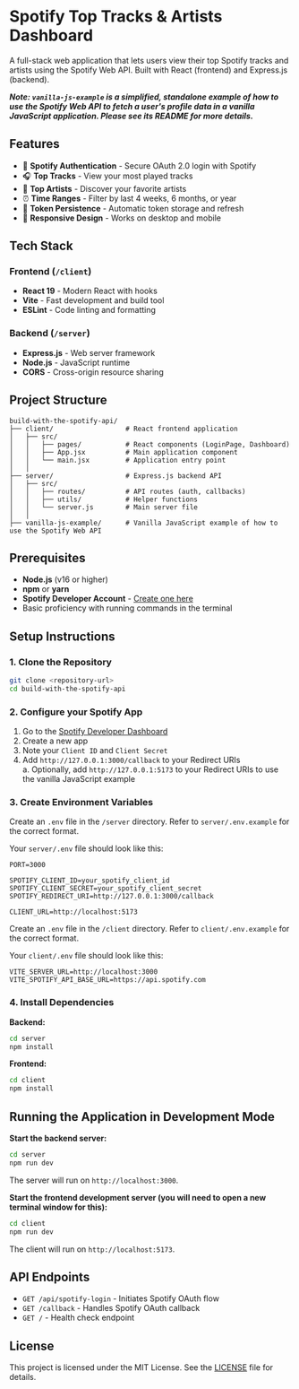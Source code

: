 # Spotify Top Tracks & Artists Dashboard

A full-stack web application that lets users view their top Spotify tracks and artists using the Spotify Web API. Built with React (frontend) and Express.js (backend).

_**Note: `vanilla-js-example` is a simplified, standalone example of how to use the Spotify Web API to fetch a user's profile data in a vanilla JavaScript application. Please see its README for more details.**_

## Features

- 🎵 **Spotify Authentication** - Secure OAuth 2.0 login with Spotify
- 🎧 **Top Tracks** - View your most played tracks
- 🎤 **Top Artists** - Discover your favorite artists
- ⏰ **Time Ranges** - Filter by last 4 weeks, 6 months, or year
- 💾 **Token Persistence** - Automatic token storage and refresh
- 📱 **Responsive Design** - Works on desktop and mobile

## Tech Stack

### Frontend (`/client`)

- **React 19** - Modern React with hooks
- **Vite** - Fast development and build tool
- **ESLint** - Code linting and formatting

### Backend (`/server`)

- **Express.js** - Web server framework
- **Node.js** - JavaScript runtime
- **CORS** - Cross-origin resource sharing

## Project Structure

```
build-with-the-spotify-api/
├── client/                  # React frontend application
│   ├── src/
│   │   ├── pages/           # React components (LoginPage, Dashboard)
│   │   ├── App.jsx          # Main application component
│   │   └── main.jsx         # Application entry point
│   │
├── server/                  # Express.js backend API
│   ├── src/
│   │   ├── routes/          # API routes (auth, callbacks)
│   │   ├── utils/           # Helper functions
│   │   └── server.js        # Main server file
│   │
├── vanilla-js-example/      # Vanilla JavaScript example of how to use the Spotify Web API
```

## Prerequisites

- **Node.js** (v16 or higher)
- **npm** or **yarn**
- **Spotify Developer Account** - [Create one here](https://developer.spotify.com/)
- Basic proficiency with running commands in the terminal

## Setup Instructions

### 1. Clone the Repository

```bash
git clone <repository-url>
cd build-with-the-spotify-api
```

### 2. Configure your Spotify App

1. Go to the [Spotify Developer Dashboard](https://developer.spotify.com/dashboard)
2. Create a new app
3. Note your `Client ID` and `Client Secret`
4. Add `http://127.0.0.1:3000/callback` to your Redirect URIs  
   a. Optionally, add `http://127.0.0.1:5173` to your Redirect URIs to use the vanilla JavaScript example

### 3. Create Environment Variables

Create an `.env` file in the `/server` directory. Refer to `server/.env.example` for the correct format.

Your `server/.env` file should look like this:

```env
PORT=3000

SPOTIFY_CLIENT_ID=your_spotify_client_id
SPOTIFY_CLIENT_SECRET=your_spotify_client_secret
SPOTIFY_REDIRECT_URI=http://127.0.0.1:3000/callback

CLIENT_URL=http://localhost:5173
```

Create an `.env` file in the `/client` directory. Refer to `client/.env.example` for the correct format.

Your `client/.env` file should look like this:

```env
VITE_SERVER_URL=http://localhost:3000
VITE_SPOTIFY_API_BASE_URL=https://api.spotify.com
```

### 4. Install Dependencies

**Backend:**

```bash
cd server
npm install
```

**Frontend:**

```bash
cd client
npm install
```

## Running the Application in Development Mode

**Start the backend server:**

```bash
cd server
npm run dev
```

The server will run on `http://localhost:3000`.

**Start the frontend development server (you will need to open a new terminal window for this):**

```bash
cd client
npm run dev
```

The client will run on `http://localhost:5173`.

## API Endpoints

- `GET /api/spotify-login` - Initiates Spotify OAuth flow
- `GET /callback` - Handles Spotify OAuth callback
- `GET /` - Health check endpoint

## License

This project is licensed under the MIT License. See the [LICENSE](./LICENSE.txt) file for details.
